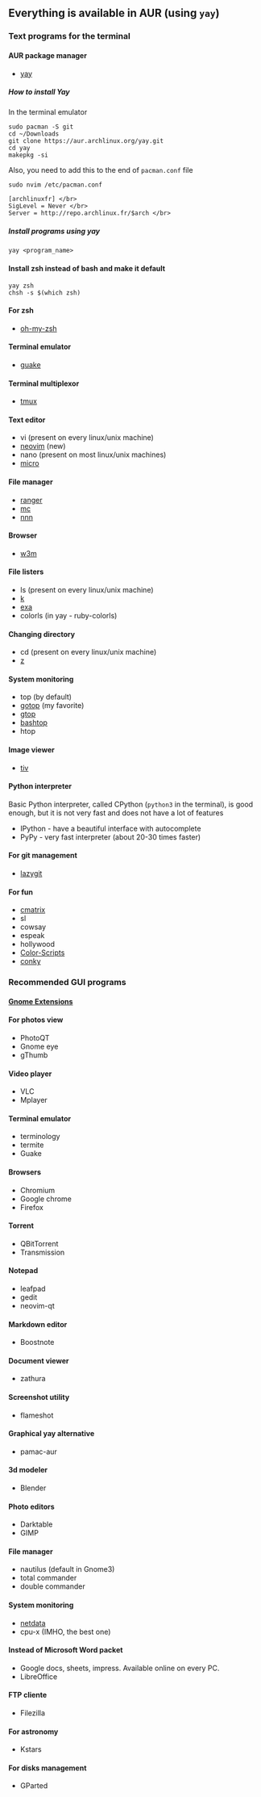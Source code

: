 ## Everything is available in AUR (using `yay`)

### Text programs for the terminal

#### AUR package manager
- [yay](https://github.com/Jguer/yay)

##### How to install Yay

In the terminal emulator

```
sudo pacman -S git
cd ~/Downloads
git clone https://aur.archlinux.org/yay.git
cd yay
makepkg -si
```

Also, you need to add this to the end of `pacman.conf` file

```
sudo nvim /etc/pacman.conf
```

```
[archlinuxfr] </br>
SigLevel = Never </br>
Server = http://repo.archlinux.fr/$arch </br>
```

##### Install programs using yay

```
yay <program_name>
```

#### Install zsh instead of bash and make it default

```
yay zsh
chsh -s $(which zsh)
```

#### For zsh
- [oh-my-zsh](https://github.com/ohmyzsh/ohmyzsh)

#### Terminal emulator
- [guake](http://guake-project.org/)

#### Terminal multiplexor
- [tmux](https://github.com/tmux/tmux/wiki)

#### Text editor
- vi (present on every linux/unix machine)
- [neovim](https://neovim.io/) (new)
- nano (present on most linux/unix machines)
- [micro](https://micro-editor.github.io/)

#### File manager
- [ranger](https://github.com/ranger/ranger)
- [mc](https://midnight-commander.org/)
- [nnn](https://github.com/jarun/nnn)

#### Browser
- [w3m](http://w3m.sourceforge.net/)

#### File listers
- ls (present on every linux/unix machine)
- [k](https://github.com/supercrabtree/k)
- [exa](https://github.com/ogham/exa)
- colorls (in yay - ruby-colorls)

#### Changing directory
- cd (present on every linux/unix machine)
- [z](https://github.com/agkozak/zsh-z)

#### System monitoring
- top (by default)
- [gotop](https://github.com/cjbassi/gotop) (my favorite)
- [gtop](https://github.com/aksakalli/gtop)
- [bashtop](https://github.com/aristocratos/bpytop)
- htop

#### Image viewer
- [tiv](https://github.com/stefanhaustein/TerminalImageViewer)

#### Python interpreter
Basic Python interpreter, called CPython (`python3` in the terminal), 
is good enough, but it is not very fast and does not have a lot of features
- IPython - have a beautiful interface with autocomplete
- PyPy - very fast interpreter (about 20-30 times faster)

#### For git management
- [lazygit](https://github.com/jesseduffield/lazygit)

#### For fun
- [cmatrix](https://github.com/abishekvashok/cmatrix)
- sl
- cowsay
- espeak
- hollywood
- [Color-Scripts](https://github.com/stark/Color-Scripts)
- [conky](https://github.com/brndnmtthws/conky)

### Recommended GUI programs

#### [Gnome Extensions](https://extensions.gnome.org/)

#### For photos view
- PhotoQT
- Gnome eye
- gThumb

#### Video player
- VLC
- Mplayer

#### Terminal emulator
- terminology
- termite
- Guake

#### Browsers
- Chromium
- Google chrome
- Firefox

#### Torrent
- QBitTorrent
- Transmission

#### Notepad
- leafpad
- gedit
- neovim-qt

#### Markdown editor
- Boostnote

#### Document viewer
- zathura

#### Screenshot utility
- flameshot

#### Graphical yay alternative 
- pamac-aur

#### 3d modeler
- Blender

#### Photo editors
- Darktable
- GIMP

#### File manager
- nautilus (default in Gnome3)
- total commander
- double commander

#### System monitoring
- [netdata](https://github.com/netdata/netdata)
- cpu-x (IMHO, the best one)

#### Instead of Microsoft Word packet
- Google docs, sheets, impress. Available online on every PC.
- LibreOffice

#### FTP cliente
- Filezilla

#### For astronomy
- Kstars

#### For disks management
- GParted

